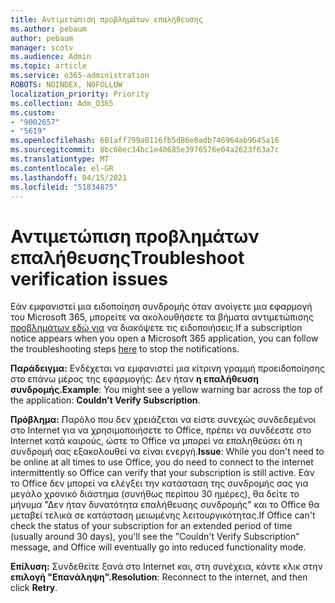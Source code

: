 ```yaml
---
title: Αντιμετώπιση προβλημάτων επαλήθευσης
ms.author: pebaum
author: pebaum
manager: scotv
ms.audience: Admin
ms.topic: article
ms.service: o365-administration
ROBOTS: NOINDEX, NOFOLLOW
localization_priority: Priority
ms.collection: Adm_O365
ms.custom:
- "9002657"
- "5619"
ms.openlocfilehash: 601aff799a0116fb5d86e8adb746964ab9645a16
ms.sourcegitcommit: 8bc60ec34bc1e40685e3976576e04a2623f63a7c
ms.translationtype: MT
ms.contentlocale: el-GR
ms.lasthandoff: 04/15/2021
ms.locfileid: "51834875"
---
```

# <a name="troubleshoot-verification-issues"></a><span data-ttu-id="24e01-102">Αντιμετώπιση προβλημάτων επαλήθευσης</span><span class="sxs-lookup"><span data-stu-id="24e01-102">Troubleshoot verification issues</span></span>

<span data-ttu-id="24e01-103">Εάν εμφανιστεί μια ειδοποίηση συνδρομής όταν ανοίγετε μια εφαρμογή του Microsoft 365, μπορείτε να ακολουθήσετε τα βήματα αντιμετώπισης [προβλημάτων εδώ για](https://support.office.com/article/a-subscription-notice-appears-when-i-open-a-microsoft-365-application-4cabe32c-f594-4c0e-9191-3d3ade10cceb) να διακόψετε τις ειδοποιήσεις.</span><span class="sxs-lookup"><span data-stu-id="24e01-103">If a subscription notice appears when you open a Microsoft 365 application, you can follow the troubleshooting steps [here](https://support.office.com/article/a-subscription-notice-appears-when-i-open-a-microsoft-365-application-4cabe32c-f594-4c0e-9191-3d3ade10cceb) to stop the notifications.</span></span>

<span data-ttu-id="24e01-104">**Παράδειγμα:** Ενδέχεται να εμφανιστεί μια κίτρινη γραμμή προειδοποίησης στο επάνω μέρος της εφαρμογής: Δεν ήταν **η επαλήθευση συνδρομής.**</span><span class="sxs-lookup"><span data-stu-id="24e01-104">**Example**: You might see a yellow warning bar across the top of the application: **Couldn't Verify Subscription**.</span></span>

<span data-ttu-id="24e01-105">**Πρόβλημα:** Παρόλο που δεν χρειάζεται να είστε συνεχώς συνδεδεμένοι στο Internet για να χρησιμοποιήσετε το Office, πρέπει να συνδέεστε στο Internet κατά καιρούς, ώστε το Office να μπορεί να επαληθεύσει ότι η συνδρομή σας εξακολουθεί να είναι ενεργή.</span><span class="sxs-lookup"><span data-stu-id="24e01-105">**Issue**: While you don't need to be online at all times to use Office, you do need to connect to the internet intermittently so Office can verify that your subscription is still active.</span></span> <span data-ttu-id="24e01-106">Εάν το Office δεν μπορεί να ελέγξει την κατάσταση της συνδρομής σας για μεγάλο χρονικό διάστημα (συνήθως περίπου 30 ημέρες), θα δείτε το μήνυμα "Δεν ήταν δυνατότητα επαλήθευσης συνδρομής" και το Office θα μεταβεί τελικά σε κατάσταση μειωμένης λειτουργικότητας.</span><span class="sxs-lookup"><span data-stu-id="24e01-106">If Office can't check the status of your subscription for an extended period of time (usually around 30 days), you'll see the "Couldn't Verify Subscription" message, and Office will eventually go into reduced functionality mode.</span></span>

<span data-ttu-id="24e01-107">**Επίλυση:** Συνδεθείτε ξανά στο Internet και, στη συνέχεια, κάντε κλικ στην **επιλογή "Επανάληψη".**</span><span class="sxs-lookup"><span data-stu-id="24e01-107">**Resolution**: Reconnect to the internet, and then click **Retry**.</span></span>
